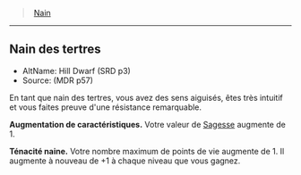 ﻿---
!RaceItem
Id: dwarf_hd.md#nain-des-tertres
ParentLink: dwarf_hd.md#nain
Name: Nain des tertres
ParentName: Nain
NameLevel: 2
AltName: Hill Dwarf (SRD p3)
Source: (MDR p57)
---
> [Nain](hd_dwarf.md)

---

## Nain des tertres

- AltName: Hill Dwarf (SRD p3)
- Source: (MDR p57)

En tant que nain des tertres, vous avez des sens aiguisés, êtes très intuitif et vous faites preuve d'une résistance remarquable.

**Augmentation de caractéristiques.** Votre valeur de [Sagesse](hd_abilities_wisdom.md) augmente de 1.

**Ténacité naine.** Votre nombre maximum de points de vie augmente de 1. Il augmente à nouveau de +1 à chaque niveau que vous gagnez.

